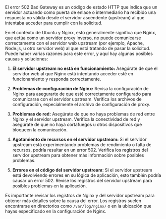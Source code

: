 El error 502 Bad Gateway es un código de estado HTTP que indica que un servidor actuando como puerta de enlace o intermediario ha recibido una respuesta no válida desde el servidor ascendente (upstream) al que intentaba acceder para cumplir con la solicitud.

En el contexto de Ubuntu y Nginx, esto generalmente significa que Nginx, que actúa como un servidor proxy inverso, no puede comunicarse correctamente con el servidor web upstream (por ejemplo, Apache, Node.js, u otro servidor web) al que está tratando de pasar la solicitud. Puede haber varias razones para este error, y aquí hay algunas posibles causas y soluciones:

1. **El servidor upstream no está en funcionamiento:** Asegúrate de que el servidor web al que Nginx está intentando acceder esté en funcionamiento y responda correctamente.

2. **Problemas de configuración de Nginx:** Revisa la configuración de Nginx para asegurarte de que esté correctamente configurado para comunicarse con el servidor upstream. Verifica los archivos de configuración, especialmente el archivo de configuración de proxy.

3. **Problemas de red:** Asegúrate de que no haya problemas de red entre Nginx y el servidor upstream. Verifica la conectividad de red y asegúrate de que no haya cortafuegos u otros dispositivos que bloqueen la comunicación.

4. **Agotamiento de recursos en el servidor upstream:** Si el servidor upstream está experimentando problemas de rendimiento o falta de recursos, podría resultar en un error 502. Verifica los registros del servidor upstream para obtener más información sobre posibles problemas.

5. **Errores en el código del servidor upstream:** Si el servidor upstream está devolviendo errores en su lógica de aplicación, esto también podría causar un error 502. Revise los registros del servidor upstream para posibles problemas en la aplicación.

Es importante revisar los registros de Nginx y del servidor upstream para obtener más detalles sobre la causa del error. Los registros suelen encontrarse en directorios como `/var/log/nginx/` o en la ubicación que hayas especificado en la configuración de Nginx.